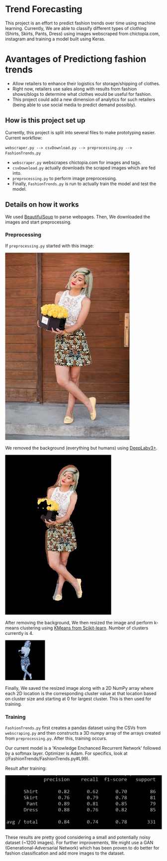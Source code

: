 # Trend Forecasting
This project is an effort to predict fashion trends over time using machine learning. Currently, We are able to classify different types of clothing (Shirts, Skirts, Pants, Dress) using images webscraped from chictopia.com, instagram and training a model built using Keras.

# Avantages of Predictiong fashion trends
* Allow retailers to enhance their logistics for storage/shipping of clothes.
* Right now, retailers use sales along with results from fashion shows/blogs to determine what clothes would be useful for fashion.
* This project could add a new dimension of analytics for such retailers (being able to use social media to predict demand possibly).

## How is this project set up
Currently, this project is split into several files to make prototyping easier. Current workflow:

`webscraper.py --> csvDownload.py --> preprocessing.py --> FashionTrends.py`

* `webscraper.py` webscrapes chictopia.com for images and tags.
* `csvDownload.py` actually downloads the scraped images which are fed into.
* `preprocessing.py` to perform image preprocessing.
* Finally, `FashionTrends.py` is run to actually train the model and test the model.


## Details on how it works
We used [BeautifulSoup](https://pypi.org/project/beautifulsoup4/) to parse webpages. Then, We downloaded the images and start preprocessing.

### Preprocessing
If `preprocessing.py` started with this image:

![Original Image](/imgs/original.jpg "Original Image")

We removed the background (everything but humans) using [DeepLabv3+](https://github.com/bonlime/keras-deeplab-v3-plus).

![Removed Background](/imgs/removed.jpg "Removed Background")

After removing the background, We then resized the image and perform k-means clustering using [KMeans from Scikit-learn](https://scikit-learn.org/stable/modules/generated/sklearn.cluster.KMeans.html). Number of clusters currently is 4.

![Resized and Clustered](/imgs/128size.jpg "Resized and Clustered")

Finally, We saved the resized image along with a 2D NumPy array where each 2D location is the corresponding cluster value at that location based on cluster size and starting at 0 for largest cluster. This is then used for training.

### Training
`FashionTrends.py` first creates a pandas dataset using the CSVs from `webscraping.py` and then constructs a 3D numpy array of the arrays created from `preprocessing.py`. After this, training occurs.

Our current model is a 'Knowledge Enchanced Recurrent Network'  followed by a softmax layer. Optimizer is Adam. For specifics, look at (/FashionTrends/FashionTrends.py#L99).

Result after training:

![Results](/imgs/result.jpeg "Results")

These results are pretty good considering a small and potentially noisy dataset (~1200 images). For further improvements, We might use a GAN (Generational-Adversarial Network) which has been proven to do better for fashion classification and add more images to the dataset.
